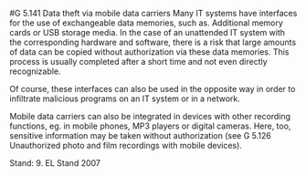 #G 5.141 Data theft via mobile data carriers
Many IT systems have interfaces for the use of exchangeable data memories, such as. Additional memory cards or USB storage media. In the case of an unattended IT system with the corresponding hardware and software, there is a risk that large amounts of data can be copied without authorization via these data memories. This process is usually completed after a short time and not even directly recognizable.

Of course, these interfaces can also be used in the opposite way in order to infiltrate malicious programs on an IT system or in a network.

Mobile data carriers can also be integrated in devices with other recording functions, eg. in mobile phones, MP3 players or digital cameras. Here, too, sensitive information may be taken without authorization (see G 5.126 Unauthorized photo and film recordings with mobile devices).

Stand: 9. EL Stand 2007



